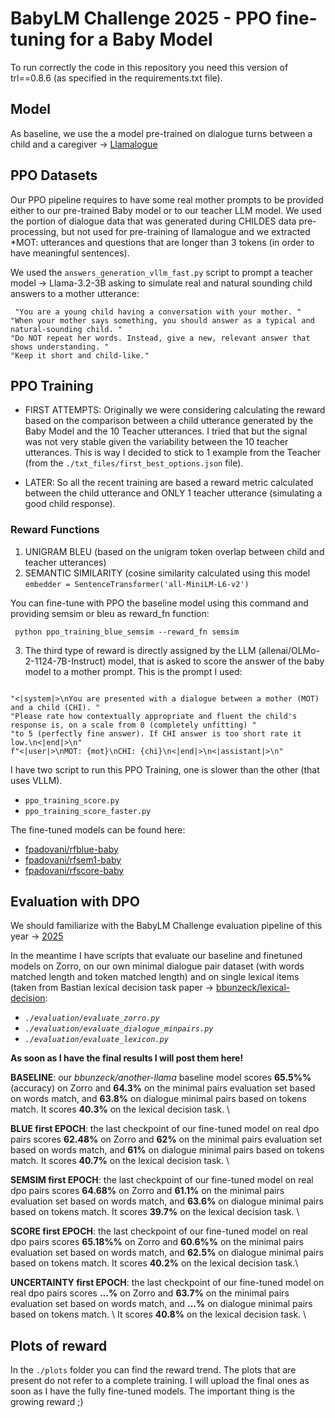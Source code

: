 # BabyLM Challenge 2025 - PPO fine-tuning for a Baby Model 
To run correctly the code in this repository you need this version of trl==0.8.6 (as specified in the requirements.txt file). 

## Model
As baseline, we use the a model pre-trained on dialogue turns between a child and a caregiver  -> [Llamalogue](https://huggingface.co/CLAUSE-Bielefeld/llamalogue/tree/main)

## PPO Datasets

Our PPO pipeline requires to have some real mother prompts to be provided either to our pre-trained Baby model or to our teacher LLM model.
We used the portion of dialogue data that was generated during CHILDES data pre-processing, but not used for pre-training of llamalogue and we extracted *MOT: utterances and questions that are longer than 3 tokens (in order to have meaningful sentences). 

We used the `answers_generation_vllm_fast.py` script to prompt a teacher model -> Llama-3.2-3B asking to simulate real and natural sounding child answers to a mother utterance:
<pre><code> "You are a young child having a conversation with your mother. "
"When your mother says something, you should answer as a typical and natural-sounding child. "
"Do NOT repeat her words. Instead, give a new, relevant answer that shows understanding. "
"Keep it short and child-like."
</code></pre>


## PPO Training

- FIRST ATTEMPTS: Originally we were considering calculating the reward based on the comparison between a child utterance generated by the Baby Model and the 10 Teacher utterances. I tried that but the signal was not very stable given the variability between the 10 teacher utterances. This is way I decided to stick to 1 example from the Teacher (from the `./txt_files/first_best_options.json` file).

- LATER: So all the recent training are based a reward metric calculated between the child utterance and ONLY 1 teacher utterance (simulating a good child response).

### Reward Functions 

1. UNIGRAM BLEU (based on the unigram token overlap between child and teacher utterances)
2. SEMANTIC SIMILARITY (cosine similarity calculated using this model `embedder = SentenceTransformer('all-MiniLM-L6-v2')`


You can fine-tune with PPO the baseline model using this command and providing semsim or bleu as reward_fn function:

<pre><code> python ppo_training_blue_semsim --reward_fn semsim </code></pre>

3. The third type of reward is directly assigned by the LLM (allenai/OLMo-2-1124-7B-Instruct) model, that is asked to score the answer of the baby model to a mother prompt. This is the prompt I used:

<pre><code> 
"<|system|>\nYou are presented with a dialogue between a mother (MOT) and a child (CHI). "
"Please rate how contextually appropriate and fluent the child's response is, on a scale from 0 (completely unfitting) "
"to 5 (perfectly fine answer). If CHI answer is too short rate it low.\n<|end|>\n"
f"<|user|>\nMOT: {mot}\nCHI: {chi}\n<|end|>\n<|assistant|>\n"
</code></pre>

I have two script to run this PPO Training, one is slower than the other (that uses VLLM).

- `ppo_training_score.py`
- `ppo_training_score_faster.py`


The fine-tuned models can be found here:
- [fpadovani/rfblue-baby](https://huggingface.co/fpadovani/rfblue-baby)
- [fpadovani/rfsem1-baby](https://huggingface.co/fpadovani/rfsem1-baby)
- [fpadovani/rfscore-baby](https://huggingface.co/fpadovani/rfscore-baby)

## Evaluation with DPO
We should familiarize with the BabyLM Challenge evaluation pipeline of this year -> [2025](https://github.com/babylm/evaluation-pipeline-2025)

In the meantime I have scripts that evaluate our baseline and finetuned models on Zorro, on our own minimal dialogue pair dataset (with words matched length and token matched length) and on single lexical items (taken from Bastian lexical decision task paper -> [bbunzeck/lexical-decision](https://huggingface.co/datasets/bbunzeck/lexical-decision):

- *`./evaluation/evaluate_zorro.py`* 
- *`./evaluation/evaluate_dialogue_minpairs.py`*
- *`./evaluation/evaluate_lexicon.py`*


**As soon as I have the final results I will post them here!**

**BASELINE**: our *bbunzeck/another-llama* baseline model scores **65.5%%** (accuracy) on Zorro and **64.3%** on the minimal pairs evaluation set based on words match, and **63.8%** on dialogue minimal pairs based on tokens match. It scores **40.3%** on the lexical decision task. \

**BLUE first EPOCH**: the last checkpoint of our fine-tuned model on real dpo pairs scores **62.48%** on Zorro and **62%** on the minimal pairs evaluation set based on words match, and **61%** on dialogue minimal pairs based on tokens match. It scores **40.7%** on the lexical decision task. \

**SEMSIM first EPOCH**: the last checkpoint of our fine-tuned model on real dpo pairs scores **64.68%** on Zorro and **61.1%** on the minimal pairs evaluation set based on words match, and **63.6%** on dialogue minimal pairs based on tokens match. It scores **39.7%** on the lexical decision task. \

**SCORE first EPOCH**: the last checkpoint of our fine-tuned model on real dpo pairs scores **65.18%%** on Zorro and **60.6%%** on the minimal pairs evaluation set based on words match, and **62.5%** on dialogue minimal pairs based on tokens match. It scores **40.2%** on the lexical decision task.\

**UNCERTAINTY first EPOCH**: the last checkpoint of our fine-tuned model on real dpo pairs scores **...%** on Zorro and **63.7%** on the minimal pairs evaluation set based on words match, and **...%** on dialogue minimal pairs based on tokens match. \ It scores **40.8%** on the lexical decision task. \



## Plots of reward 
In the `./plots` folder you can find the reward trend. The plots that are present do not refer to a complete training.
I will upload the final ones as soon as I have the fully fine-tuned models. The important thing is the growing reward ;)





